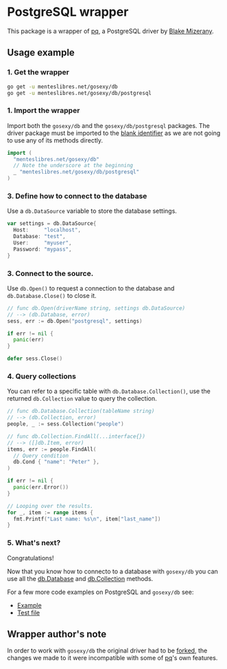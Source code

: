 # PostgreSQL wrapper

This package is a wrapper of [pq](https://github.com/bmizerany/pq), a PostgreSQL
driver by [Blake Mizerany](http://blakemizerany.com).

## Usage example

### 1. Get the wrapper

```sh
go get -u menteslibres.net/gosexy/db
go get -u menteslibres.net/gosexy/db/postgresql
```

### 1. Import the wrapper

Import both the `gosexy/db` and the `gosexy/db/postgresql` packages. The driver
package must be imported to the
[blank identifier](http://golang.org/doc/effective_go.html#blank) as we are not
going to use any of its methods directly.

```go
import (
  "menteslibres.net/gosexy/db"
  // Note the underscore at the beginning
  _ "menteslibres.net/gosexy/db/postgresql"
)
```

### 3. Define how to connect to the database

Use a `db.DataSource` variable to store the database settings.

```go
var settings = db.DataSource{
  Host:     "localhost",
  Database: "test",
  User:     "myuser",
  Password: "mypass",
}
```

### 3. Connect to the source.

Use `db.Open()` to request a connection to the database and
`db.Database.Close()` to close it.

```go
// func db.Open(driverName string, settings db.DataSource)
// --> (db.Database, error)
sess, err := db.Open("postgresql", settings)

if err != nil {
  panic(err)
}

defer sess.Close()
```

### 4. Query collections

You can refer to a specific table with `db.Database.Collection()`, use the
returned `db.Collection` value to query the collection.

```go
// func db.Database.Collection(tableName string)
// --> (db.Collection, error)
people, _ := sess.Collection("people")

// func db.Collection.FindAll(...interface{})
// --> ([]db.Item, error)
items, err := people.FindAll(
  // Query condition
  db.Cond { "name": "Peter" },
)

if err != nil {
  panic(err.Error())
}

// Looping over the results.
for _, item := range items {
  fmt.Printf("Last name: %s\n", item["last_name"])
}
```

### 5. What's next?

Congratulations!

Now that you know how to connecto to a database with `gosexy/db` you can use
all the [db.Database](/gosexy/db/database) and
[db.Collection](/gosexy/db/collection) methods.

For a few more code examples on PostgreSQL and `gosexy/db` see:

* [Example](https://github.com/gosexy/db/blob/master/_examples/postgresql/main.go)
* [Test file](https://github.com/gosexy/db/blob/master/postgresql/postgresql_test.go)

## Wrapper author's note

In order to work with `gosexy/db` the original driver had to be
[forked][1], the changes we made to it were incompatible with some of
[pq][1]'s own features.

[1]: https://github.com/xiam/gopostgresql
